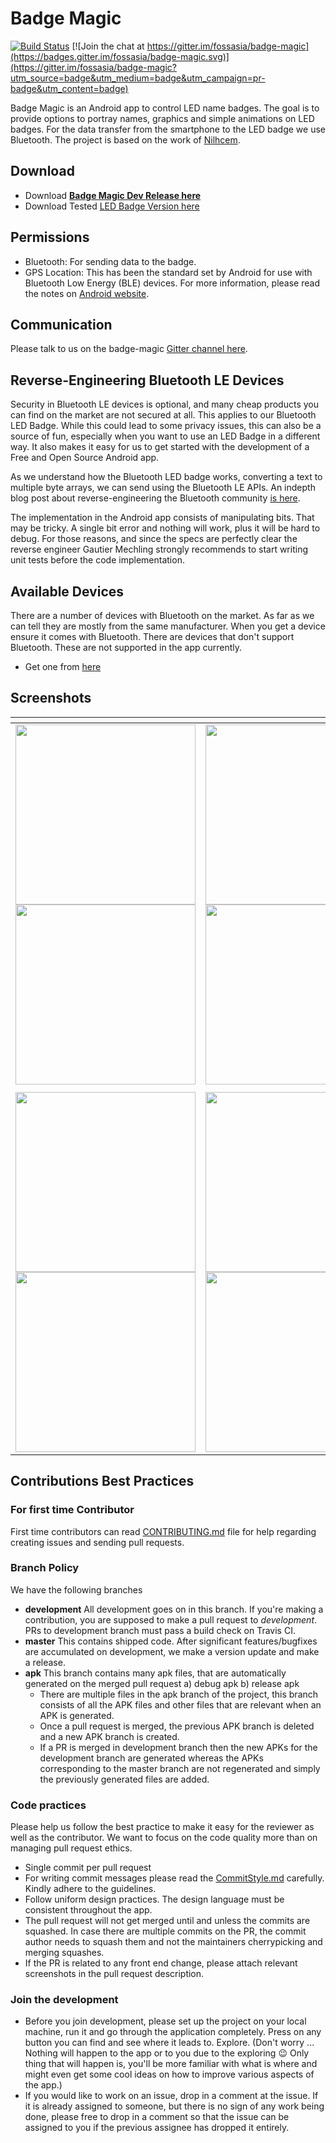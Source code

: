 # Badge Magic
[![Build Status](https://travis-ci.org/fossasia/badge-magic-android.svg?branch=development)](https://travis-ci.org/fossasia/badge-magic-android)
[![Join the chat at https://gitter.im/fossasia/badge-magic](https://badges.gitter.im/fossasia/badge-magic.svg)](https://gitter.im/fossasia/badge-magic?utm_source=badge&utm_medium=badge&utm_campaign=pr-badge&utm_content=badge)

Badge Magic is an Android app to control LED name badges. The goal is to provide options to portray names, graphics and simple animations on LED badges. For the data transfer from the smartphone to the LED badge we use Bluetooth. The project is based on the work of [Nilhcem](https://github.com/Nilhcem).

## Download

* Download **[Badge Magic Dev Release here](https://github.com/fossasia/badge-magic-android/blob/apk/badge-magic-dev-release.apk)**
* Download Tested [LED Badge Version here](https://github.com/fossasia/badge-magic-android/blob/apk/LED-badge-dev.apk)

## Permissions
* Bluetooth: For sending data to the badge.
* GPS Location: This has been the standard set by Android for use with Bluetooth Low Energy (BLE) devices. For more information, please read the notes on [Android website](https://source.android.com/devices/bluetooth/ble).

## Communication

Please talk to us on the badge-magic [Gitter channel here](https://gitter.im/fossasia/badge-magic).

## Reverse-Engineering Bluetooth LE Devices

Security in Bluetooth LE devices is optional, and many cheap products you can find on the market are not secured at all. This applies to our Bluetooth LED Badge. While this could lead to some privacy issues, this can also be a source of fun, especially when you want to use an LED Badge in a different way. It also makes it easy for us to get started with the development of a Free and Open Source Android app. 

As we understand how the Bluetooth LED badge works, converting a text to multiple byte arrays, we can send using the Bluetooth LE APIs. An indepth blog post about reverse-engineering the Bluetooth community [is here](http://nilhcem.com/iot/reverse-engineering-bluetooth-led-name-badge). 

The implementation in the Android app consists of manipulating bits. That may be tricky. A single bit error and nothing will work, plus it will be hard to debug. For those reasons, and since the specs are perfectly clear the reverse engineer Gautier Mechling strongly recommends to start writing unit tests before the code implementation. 

## Available Devices

There are a number of devices with Bluetooth on the market. As far as we can tell they are mostly from the same manufacturer. When you get a device ensure it comes with Bluetooth. There are devices that don't support Bluetooth. These are not supported in the app currently.
* Get one from [here](https://sg.pslab.io/product/led-badge/)

## Screenshots

| <!-- -->    | <!-- -->    | <!-- -->    |
|-------------|-------------|-------------|
| <img src="https://user-images.githubusercontent.com/41234408/56266647-5c713100-610a-11e9-805b-25fd2ea41229.png" width="288" /><img src="https://user-images.githubusercontent.com/41234408/56267288-0e5d2d00-610c-11e9-9282-e88e78804f99.png" width="288" /> | <img src="https://user-images.githubusercontent.com/41234408/56267047-592a7500-610b-11e9-9947-5ce4edcdb66a.png" width="288" /> <img src="https://user-images.githubusercontent.com/41234408/56267345-26cd4780-610c-11e9-944c-dcf345c55256.png" width="288" /> | <img src="https://user-images.githubusercontent.com/41234408/56267095-7a8b6100-610b-11e9-82a0-c7e1854a7474.png" width="288" /> <img src="https://user-images.githubusercontent.com/41234408/56267380-48c6ca00-610c-11e9-885e-a57f98346ecb.png" width="288" /> |
| <!-- -->    | <!-- -->    | <!-- -->    |
| <img src="https://user-images.githubusercontent.com/41234408/56267426-6d22a680-610c-11e9-885b-c05ed0e24c6b.png" width="288" /> <img src="https://user-images.githubusercontent.com/41234408/56267536-b672f600-610c-11e9-958b-d84616380491.png" width="288" /> | <img src="https://user-images.githubusercontent.com/41234408/56267429-6f850080-610c-11e9-89c8-3d94895882a7.png" width="288" /> <img src="https://user-images.githubusercontent.com/41234408/56267562-cb4f8980-610c-11e9-8ef7-5d831851b001.png" width="288" /> | <img src="https://user-images.githubusercontent.com/41234408/56267440-71e75a80-610c-11e9-9b5d-540cff0011a3.png" width="288" /> <img src="https://user-images.githubusercontent.com/41234408/56267566-cd194d00-610c-11e9-9e08-f6caed71c318.png" width="288" /> |

## Contributions Best Practices

### For first time Contributor

First time contributors can read [CONTRIBUTING.md](CONTRIBUTING.md) file for help regarding creating issues and sending pull requests.

### Branch Policy

We have the following branches

 * **development** All development goes on in this branch. If you're making a contribution, you are supposed to make a pull request to _development_. PRs to development branch must pass a build check on Travis CI.
 * **master** This contains shipped code. After significant features/bugfixes are accumulated on development, we make a version update and make a release.
 * **apk** This branch contains many apk files, that are automatically generated on the merged pull request a) debug apk b) release apk
    - There are multiple files in the apk branch of the project, this branch consists of all the APK files and other files that are relevant when an APK is generated.
    - Once a pull request is merged, the previous APK branch is deleted and a new APK branch is created.
    - If a PR is merged in development branch then the new APKs for the development branch are generated whereas the APKs corresponding to the master branch are not regenerated and simply the previously generated files are added.

### Code practices

Please help us follow the best practice to make it easy for the reviewer as well as the contributor. We want to focus on the code quality more than on managing pull request ethics.

 * Single commit per pull request
 * For writing commit messages please read the [CommitStyle.md](docs/commitStyle.md) carefully. Kindly adhere to the guidelines.
 * Follow uniform design practices. The design language must be consistent throughout the app.
 * The pull request will not get merged until and unless the commits are squashed. In case there are multiple commits on the PR, the commit author needs to squash them and not the maintainers cherrypicking and merging squashes.
 * If the PR is related to any front end change, please attach relevant screenshots in the pull request description.

### Join the development

* Before you join development, please set up the project on your local machine, run it and go through the application completely. Press on any button you can find and see where it leads to. Explore. (Don't worry ... Nothing will happen to the app or to you due to the exploring :wink: Only thing that will happen is, you'll be more familiar with what is where and might even get some cool ideas on how to improve various aspects of the app.)
* If you would like to work on an issue, drop in a comment at the issue. If it is already assigned to someone, but there is no sign of any work being done, please free to drop in a comment so that the issue can be assigned to you if the previous assignee has dropped it entirely.
